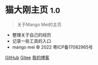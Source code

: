 # 猫大刚主页 <small>1.0</small>

> 关于Mango Mei的主页

- 整理关于自己的经历
- 记录一些工具的入口
- mango mei © 2022 粤ICP备17082965号

[GitHub](https://github.com/mg0324/)
[Gitee](https://gitee.com/mgang)
[我的博客](http://mg.meiflower.top/mb/)
